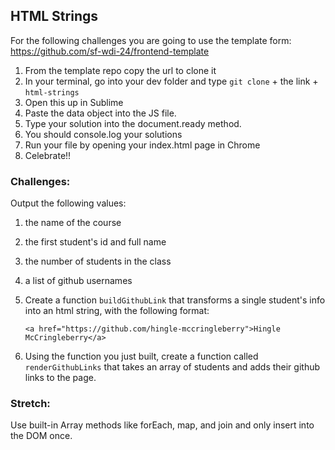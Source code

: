 ## HTML Strings

For the following challenges you are going to use the template form: https://github.com/sf-wdi-24/frontend-template

1. From the template repo copy the url to clone it
2. In your terminal, go into your dev folder and type `git clone` + the link + `html-strings`
3. Open this up in Sublime
4. Paste the data object into the JS file.
5. Type your solution into the document.ready method.
6. You should console.log your solutions
7. Run your file by opening your index.html page in Chrome
8. Celebrate!!

### Challenges:

Output the following values:

  1. the name of the course
  2. the first student's id and full name
  3. the number of students in the class
  4. a list of github usernames
  5. Create a function `buildGithubLink` that transforms a single student's info into an html string, with the following format:

        `<a href="https://github.com/hingle-mccringleberry">Hingle McCringleberry</a>`

  6.  Using the function you just built, create a function called `renderGithubLinks` that takes an array of students and adds their github links to the page.

### Stretch:

  Use built-in Array methods like forEach, map, and join and only insert into the DOM once.
